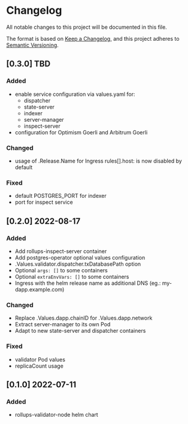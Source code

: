 # Changelog

All notable changes to this project will be documented in this file.

The format is based on [Keep a Changelog](https://keepachangelog.com/en/1.0.0/),
and this project adheres to [Semantic Versioning](https://semver.org/spec/v2.0.0.html).

## [0.3.0] TBD

### Added

- enable service configuration via values.yaml for:
  - dispatcher
  - state-server
  - indexer
  - server-manager
  - inspect-server
- configuration for Optimism Goerli and Arbitrum Goerli

### Changed

- usage of .Release.Name for Ingress rules[].host: is now disabled by default

### Fixed

- default POSTGRES_PORT for indexer
- port for inspect service

## [0.2.0] 2022-08-17

### Added

- Add rollups-inspect-server container
- Add postgres-operator optional values configuration
- .Values.validator.dispatcher.txDatabasePath option
- Optional `args: []` to some containers
- Optional `extraEnvVars: []` to some containers
- Ingress with the helm release name as additional DNS (eg.: my-dapp.example.com)

### Changed

- Replace .Values.dapp.chainID for .Values.dapp.network
- Extract server-manager to its own Pod
- Adapt to new state-server and dispatcher containers

### Fixed

- validator Pod values
- replicaCount usage

## [0.1.0] 2022-07-11

### Added

- rollups-validator-node helm chart
